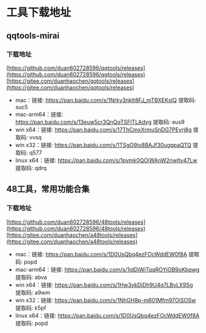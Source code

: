 # 工具下载地址

## qqtools-mirai

### 下载地址
[https://github.com/duan602728596/qqtools/releases](https://github.com/duan602728596/qqtools/releases)   
[https://gitee.com/duanhaochen/qqtools/releases](https://gitee.com/duanhaochen/qqtools/releases)
* mac：链接: https://pan.baidu.com/s/1Nrky3nkIt8FJ_mTBXEKsIQ 提取码: suc5
* mac-arm64：链接: https://pan.baidu.com/s/13euw5cr3QnQqTSFlTLAdyg 提取码: eus9
* win x64：链接: https://pan.baidu.com/s/17ThCmxXrmuSnDG7PEyrj8g 提取码: vvsq
* win x32：链接: https://pan.baidu.com/s/1TSgO9io8BAJf30ugqpaQTQ 提取码: q577
* linux x64：链接: https://pan.baidu.com/s/1pvmk0QOiWAnW2nwltv47Lw 提取码: qdrq

## 48工具，常用功能合集

### 下载地址
[https://github.com/duan602728596/48tools/releases](https://github.com/duan602728596/48tools/releases)   
[https://gitee.com/duanhaochen/a48tools/releases](https://gitee.com/duanhaochen/a48tools/releases)
* mac：链接: https://pan.baidu.com/s/1D0UsQbq4ezFOcWddEW0f8A 提取码: popd
* mac-arm64：链接: https://pan.baidu.com/s/1idDiWiTqqROYiOB9oKbpwg 提取码: abva
* win x64：链接: https://pan.baidu.com/s/1Hw3ykDjDh9U4q7LBvLX9Sg 提取码: a9wm
* win x32：链接: https://pan.baidu.com/s/1NhGH8p-m601Mfm97OiSOSw 提取码: k5pf
* linux x64：链接: https://pan.baidu.com/s/1D0UsQbq4ezFOcWddEW0f8A 提取码: popd
